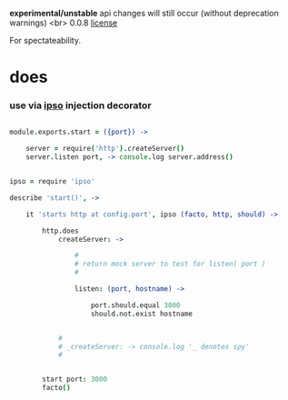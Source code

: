 **experimental/unstable** api changes will still occur (without deprecation warnings) <br\>
0.0.8 [license](./license)



For spectateability.


does
====

### use via [ipso](https://github.com/nomilous/ipso/tree/master) injection decorator


```coffee

module.exports.start = ({port}) -> 

    server = require('http').createServer()
    server.listen port, -> console.log server.address()

```
```coffee

ipso = require 'ipso'

describe 'start()', ->

    it 'starts http at config.port', ipso (facto, http, should) ->

        http.does 
            createServer: ->

                #
                # return mock server to test for listen( port )
                #

                listen: (port, hostname) -> 

                    port.should.equal 3000
                    should.not.exist hostname


            #
            # _createServer: -> console.log '_ denotes spy'
            # 


        start port: 3000
        facto()

```
